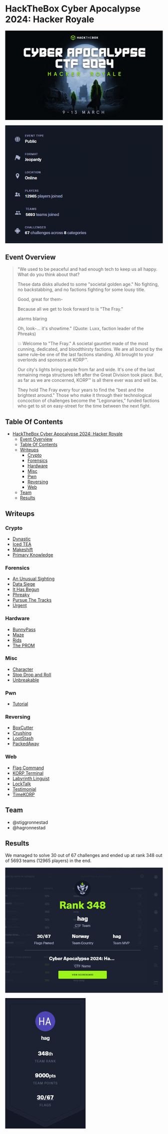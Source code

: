 # HackTheBox Cyber Apocalypse 2024: Hacker Royale

![Alt text](images/header.png)

![Alt text](images/stats.png)

## Event Overview

> "We used to be peaceful and had enough tech to keep us all happy. What do you think about that? 
> 
> 
> These data disks alluded to some "societal golden age." No fighting, no backstabbing, and no factions fighting for some lousy title.
> 
> Good, great for them-
> 
> Because all we get to look forward to is "The Fray."
> 
> 
> alarms blaring
> 
> 
> Oh, look-... it's showtime." (Quote: Luxx, faction leader of the Phreaks)
> 
> 
> 💥 Welcome to "The Fray." A societal gauntlet made of the most cunning, dedicated, and bloodthirsty factions. We are all bound by the same rule–be one of the last factions standing. All brought to your overlords and sponsors at KORP™.
> 
> 
> Our city's lights bring people from far and wide. It's one of the last remaining mega structures left after the Great Division took place. But, as far as we are concerned, KORP™ is all there ever was and will be. 
> 
> 
> They hold The Fray every four years to find the "best and the brightest around." Those who make it through their technological concoction of challenges become the "Legionaries," funded factions who get to sit on easy-street for the time between the next fight.


## Table Of Contents

- [HackTheBox Cyber Apocalypse 2024: Hacker Royale](#hackthebox-cyber-apocalypse-2024-hacker-royale)
  - [Event Overview](#event-overview)
  - [Table Of Contents](#table-of-contents)
  - [Writeups](#writeups)
    - [Crypto](#crypto)
    - [Forensics](#forensics)
    - [Hardware](#hardware)
    - [Misc](#misc)
    - [Pwn](#pwn)
    - [Reversing](#reversing)
    - [Web](#web)
  - [Team](#team)
  - [Results](#results)


## Writeups

### Crypto
- [Dynastic](crypto/dynastic/)
- [Iced TEA](crypto/icedtea/)
- [Makeshift](crypto/makeshift/)
- [Primary Knowledge](crypto/primary_knowledge/)

### Forensics
- [An Unusual Sighting](forensics/an_unusual_sighting/)
- [Data Siege](forensics/data_siege/)
- [It Has Begun](forensics/it_has_begun/)
- [Phreaky](forensics/phreaky/)
- [Pursue The Tracks](forensics/pursue_the_tracks/)
- [Urgent](forensics/urgent/)

### Hardware
- [BunnyPass](hardware/bunnypass/)
- [Maze](hardware/maze/)
- [Rids](hardware/rids/)
- [The PROM](hardware/the_prom/)

### Misc
- [Character](misc/character/)
- [Stop Drop and Roll](misc/stop_drop_and_roll/)
- [Unbreakable](misc/unbreakable/)

### Pwn
- [Tutorial](pwn/tutorial/)

### Reversing
- [BoxCutter](reversing/box_cutter/)
- [Crushing](reversing/crushing/)
- [LootStash](reversing/lootstash/)
- [PackedAway](reversing/packed_away/)

### Web
- [Flag Command](web/flag_command/)
- [KORP Terminal](web/korp_terminal/)
- [Labyrinth Linguist](web/labyrinth_linguist/)
- [LockTalk](web/locktalk/)
- [Testimonial](web/testimonial/)
- [TimeKORP](web/timekorp/)


## Team

- @stiggronnestad
- @hagronnestad


## Results

We managed to solve 30 out of 67 challenges and ended up at rank 348 out of 5693 teams (12965 players) in the end.

![Alt text](images/rank.png)

![Alt text](images/results.png)
